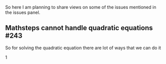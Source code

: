 So here I am planning to share views on some of the issues mentioned in the issues panel. 

## Mathsteps cannot handle quadratic equations #243

So for solving the quadratic equation there are lot of ways that we can do it

1

    
